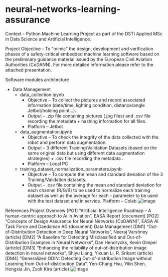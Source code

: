 # neural-networks-learning-assurance

Context - Python Machine Learning Project as part of the DSTI Applied MSc in Data Science and Artificial Intelligence.

Project Objective - To “mimic” the design, development and verification phases of a safety-critical embedded machine learning software based on the preliminary guidance material issued by the European Civil Aviation Authorities (CoDANN).
For more detailed information please refer to the attached presentation.

Software modules architecture
* Data Management
     - data_collection.ipynb
          - Objective – To collect the pictures and record associated information (date/time, lighting condition, distance/angle Jetbot/holding point…).
          - Output – .zip file containing pictures (.jpg files) and .csv file recording the metadata + hashing information for all files.
          - Platform – Jetbot
     - data_augmentation.ipynb
          - Objective –  To check the integrity of the data collected with the robot and perform data augmentation.
          - Output – 3 different Training/Validation Datasets (based on the same original data but using different data augmentation strategies) + .csv file recording the metadata .
          - Platform – Local PC
     - training_dataset_normalization_parameters.ipynb
          - Objective – To compute the mean and standard deviation of the 3 Training/Validation datasets.
          - Output – .csv file containing the mean and standard deviation for each channel (R/G/B) to be used to normalize each training dataset as well as the average for each           - parameter to be used with the test dataset and in service.
Platform –  Colab
![image](https://user-images.githubusercontent.com/76960664/122056487-ebad2880-cde9-11eb-8046-6d99c0205676.png)


References
Project Overview
[PO1] “Artificial Intelligence Roadmap – A human-centric approach to Ai in Aviation”, EASA Report (document)
[PO2] “Concepts of Design Assurance for Neural Networks (CoDANN)”, EASA AI Task Force and Daedalean AG (document)
Data Management
[DM1] “Out-of-Distribution Detection in Deep Neural Networks”, Neeraj Varshney (article)
[DM2] “A Baseline for Detecting Misclassified and Out-of-Distribution Examples in Neural Networks”, Dan Hendrycks, Kevin Gimpel (article)
[DM3] “Enhancing the reliability of out-of-distribution image detection in neural networks”, Shiyu Liang, Yixuan Li, R. Srikant (article)
[DM4] “Generalized ODIN: Detecting Out-of-distribution Image without Learning from Out-of-distribution Data”, Yen-Chang Hsu, Yilin Shen, Hongxia Jin, Zsolt Kira (article)
![image](https://user-images.githubusercontent.com/76960664/122056558-fa93db00-cde9-11eb-8663-120993082fc5.png)
